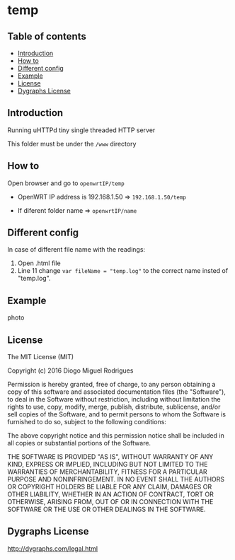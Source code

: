 # temp


Table of contents
-----------------

- [Introduction](#introduction)
- [How to](#how-to)
- [Different config](#different-config)
- [Example](#example)
- [License](#license)
- [Dygraphs License](#dygraphs-license)



Introduction
------------
Running uHTTPd tiny single threaded HTTP server

This folder must be under the `/www` directory



How to
------------
Open browser and go to `openwrtIP/temp`

- OpenWRT IP address is 192.168.1.50 => `192.168.1.50/temp`

- If diferent folder name => `openwrtIP/name`



Different config
------------
In case of different file name with the readings:

1. Open .html file
2. Line 11 change `var fileName = "temp.log"` to the correct name insted of "temp.log".



Example
------------
photo



License
------------

The MIT License (MIT)

Copyright (c) 2016 Diogo Miguel Rodrigues

Permission is hereby granted, free of charge, to any person obtaining a copy
of this software and associated documentation files (the "Software"), to deal
in the Software without restriction, including without limitation the rights
to use, copy, modify, merge, publish, distribute, sublicense, and/or sell
copies of the Software, and to permit persons to whom the Software is
furnished to do so, subject to the following conditions:

The above copyright notice and this permission notice shall be included in all
copies or substantial portions of the Software.

THE SOFTWARE IS PROVIDED "AS IS", WITHOUT WARRANTY OF ANY KIND, EXPRESS OR
IMPLIED, INCLUDING BUT NOT LIMITED TO THE WARRANTIES OF MERCHANTABILITY,
FITNESS FOR A PARTICULAR PURPOSE AND NONINFRINGEMENT. IN NO EVENT SHALL THE
AUTHORS OR COPYRIGHT HOLDERS BE LIABLE FOR ANY CLAIM, DAMAGES OR OTHER
LIABILITY, WHETHER IN AN ACTION OF CONTRACT, TORT OR OTHERWISE, ARISING FROM,
OUT OF OR IN CONNECTION WITH THE SOFTWARE OR THE USE OR OTHER DEALINGS IN THE
SOFTWARE.


Dygraphs License
------------
http://dygraphs.com/legal.html
